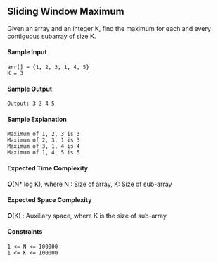 ## **Sliding Window Maximum**
Given an array and an integer K, find the maximum for each and every contiguous subarray of size K.

#### **Sample Input**
    arr[] = {1, 2, 3, 1, 4, 5}
    K = 3 
#### **Sample Output**
	Output: 3 3 4 5
#### **Sample Explanation**
    Maximum of 1, 2, 3 is 3
    Maximum of 2, 3, 1 is 3
    Maximum of 3, 1, 4 is 4
    Maximum of 1, 4, 5 is 5
#### **Expected Time Complexity**
__O__(N* log K), where N : Size of array, K: Size of sub-array
#### **Expected Space Complexity**
__O__(K) : Auxillary space,  where K is the size of sub-array

#### **Constraints**
	1 <= N <= 100000
	1 <= K <= 100000
